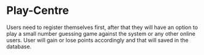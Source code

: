 # Play-Centre
Users need to register themselves first, after that they will have an option to play a small number guessing game against the system or any other online users. User will gain or lose points accordingly and that will saved in the database.  
